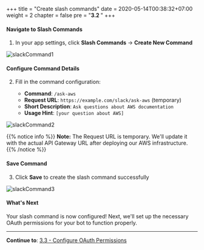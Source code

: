 +++
title = "Create slash commands"
date = 2020-05-14T00:38:32+07:00
weight = 2
chapter = false
pre = "<b>3.2 </b>"
+++

#### Navigate to Slash Commands

1. In your app settings, click **Slash Commands** → **Create New Command**

![slackCommand1](/images/3/slashCommand1.png?width=90pc)

#### Configure Command Details

2. Fill in the command configuration:

   - **Command**: `/ask-aws`
   - **Request URL**: `https://example.com/slack/ask-aws` (temporary)
   - **Short Description**: `Ask questions about AWS documentation`
   - **Usage Hint**: `[your question about AWS]`

![slackCommand2](/images/3/slashCommand2.png?width=90pc)

{{% notice info %}}
**Note:** The Request URL is temporary. We'll update it with the actual API Gateway URL after deploying our AWS infrastructure.
{{% /notice %}}

#### Save Command

3. Click **Save** to create the slash command successfully

![slackCommand3](/images/3/slashCommand3.png?width=90pc)

#### What's Next

Your slash command is now configured! Next, we'll set up the necessary OAuth permissions for your bot to function properly.

---

**Continue to**: [3.3 - Configure OAuth Permissions](../3.3-oauth_permissions/)

